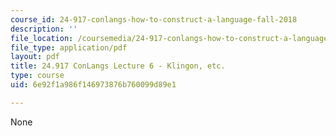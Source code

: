 ```yaml
---
course_id: 24-917-conlangs-how-to-construct-a-language-fall-2018
description: ''
file_location: /coursemedia/24-917-conlangs-how-to-construct-a-language-fall-2018/6e92f1a986f146973876b760099d89e1_MIT24_917f18_lec6_klingon_etc.pdf
file_type: application/pdf
layout: pdf
title: 24.917 ConLangs Lecture 6 - Klingon, etc.
type: course
uid: 6e92f1a986f146973876b760099d89e1

---
```

None